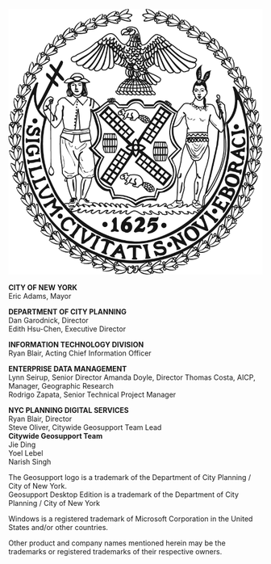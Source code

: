 
![NYCSeal >](img/nyc_seal.png "NYC Logo")

**CITY OF NEW YORK**  
Eric Adams, Mayor  

**DEPARTMENT OF CITY PLANNING**  
Dan Garodnick, Director  
Edith Hsu-Chen, Executive Director   

**INFORMATION TECHNOLOGY DIVISION**  
Ryan Blair, Acting Chief Information Officer  

**ENTERPRISE DATA MANAGEMENT**  
Lynn Seirup, Senior Director
Amanda Doyle, Director
Thomas Costa, AICP, Manager, Geographic Research  
Rodrigo Zapata, Senior Technical Project Manager  

**NYC PLANNING DIGITAL SERVICES**  
Ryan Blair, Director  
Steve Oliver, Citywide Geosupport Team Lead  
**Citywide Geosupport Team**  
Jie Ding  
Yoel Lebel  
Narish Singh

The Geosupport logo is a trademark of the Department of City Planning / City of New York.  
Geosupport Desktop Edition is a trademark of the Department of City Planning / City of New York

Windows is a registered trademark of Microsoft Corporation in the United States and/or other countries.

Other product and company names mentioned herein may be the trademarks or registered trademarks of their respective owners.
